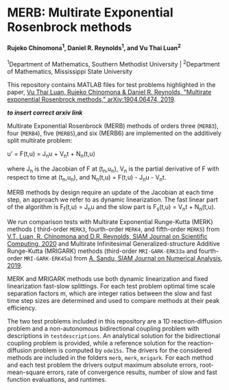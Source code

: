 # MERB: Multirate Exponential Rosenbrock methods #

#### Rujeko Chinomona<sup>1</sup>, Daniel R. Reynolds<sup>1</sup>, and Vu Thai Luan<sup>2</sup> ####
<sup>1</sup>Department of Mathematics, Southern Methodist University |
<sup>2</sup>Department of Mathematics, Mississippi State University

This repository contains MATLAB files for test problems highlighted in the paper, [Vu Thai Luan, Rujeko Chinomona & Daniel R. Reynolds, "Multirate exponential Rosenbrock methods," arXiv:1904.06474, 2019](https://arxiv.org/abs/1904.06474).

***to insert correct arxiv link***

Multirate Exponential Rosenbrock (MERB) methods of orders three (`MERB3`), four (`MERB4`), five (`MERB5`),and six (MERB6) are implemented on the additively split multirate problem:

  u' = F(t,u) = J<sub>n</sub>u + V<sub>n</sub>t + N<sub>n</sub>(t,u)

where J<sub>n</sub> is the Jacobian of F at (t<sub>n</sub>,u<sub>n</sub>), V<sub>n</sub> is the partial derivative of F with respect to time at (t<sub>n</sub>,u<sub>n</sub>), and N<sub>n</sub>(t,u) = F(t,u) - J<sub>n</sub>u - V<sub>n</sub>t.

MERB methods by design require an update of the Jacobian at each time step, an approach we refer to as dynamic linearization. The fast linear part of the algorithm is F<sub>f</sub>(t,u) = J<sub>n</sub>u and the slow
part is F<sub>s</sub>(t,u) = V<sub>n</sub>t + N<sub>n</sub>(t,u).

We run comparison tests with Multirate Exponential Runge-Kutta (MERK) methods ( third-order ```MERK3```, fourth-order ```MERK4```, and fifth-order ```MERK5```) from [V.T. Luan, R. Chinomona and D.R. Reynolds, SIAM Journal on Scientific Computing, 2020](https://doi.org/10.1137/19M125621X) and Multirate Infinitesimal Generalized-structure Additive Runge-Kutta (MRIGARK) methods (third-order ```MRI-GARK-ERK33a``` and fourth-order ```MRI-GARK-ERK45a```) from [A. Sandu, SIAM Journal on Numerical Analysis, 2019](https://doi.org/10.1137/18M1205492).

MERK and MRIGARK methods use both dynamic linearization and fixed linearization fast-slow splittings. For each test problem optimal time scale separation factors m, which are integer ratios between the slow and fast time step sizes are determined and used to compare methods at their peak efficiency.

The two test problems included in this repository are a 1D reaction-diffusion problem and a non-autonomous bidirectional coupling problem with descriptions in `testdescriptions`. An analytical solution for the bidirectional coupling problem is provided, while a reference solution for the reaction-diffusion problem is computed by ```ode15s```. The drivers for the considered methods are included in the folders `merb`, `merk`, `mrigark`. For each method and each test problem the drivers output maximum absolute errors, root-mean-square errors, rate of convergence results, number of slow and fast function evaluations, and runtimes.
